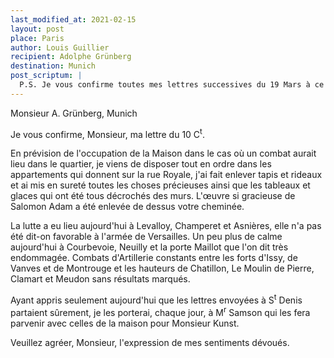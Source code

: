 ```yaml
---
last_modified_at: 2021-02-15
layout: post
place: Paris
author: Louis Guillier
recipient: Adolphe Grünberg
destination: Munich
post_scriptum: |
  P.S. Je vous confirme toutes mes lettres successives du 19 Mars à ce jour.—
---
```


Monsieur A. Grünberg, Munich

Je vous confirme, Monsieur, ma lettre du 10 C<sup>t</sup>.

En prévision de l'occupation de la Maison dans le cas où un combat aurait lieu
dans le quartier, je viens de disposer tout en ordre dans les appartements qui
donnent sur la rue Royale, j'ai fait enlever tapis et rideaux et ai mis en
sureté toutes les choses précieuses ainsi que les tableaux et glaces qui ont
été tous décrochés des murs.
L'œuvre si gracieuse de Salomon Adam a été enlevée de dessus votre cheminée.

La lutte a eu lieu aujourd'hui à Levalloy, Champeret et Asnières, elle n'a pas
été dit-on favorable à l'armée de Versailles.
Un peu plus de calme aujourd'hui à Courbevoie, Neuilly et la porte Maillot que
l'on dit très endommagée.
Combats d'Artillerie constants entre les forts d'Issy, de Vanves et de
Montrouge et les hauteurs de Chatillon, Le Moulin de Pierre, Clamart et Meudon
sans résultats marqués.

Ayant appris seulement aujourd'hui que les lettres envoyées
à S<sup>t</sup> Denis partaient sûrement, je les porterai, chaque jour,
à M<sup>r</sup> Samson qui les fera parvenir avec celles de la maison pour
Monsieur Kunst.


Veuillez agréer, Monsieur, l'expression de mes sentiments dévoués.
